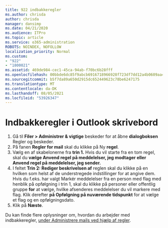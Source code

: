 ```yaml
---
title: 922 indbakkeregler
ms.author: chrisda
author: chrisda
manager: dansimp
ms.date: 04/21/2020
ms.audience: ITPro
ms.topic: article
ms.service: o365-administration
ROBOTS: NOINDEX, NOFOLLOW
localization_priority: Normal
ms.custom:
- "922"
- "1800021"
ms.assetid: 469de984-cec1-45ca-94ab-f70bc6b28fff
ms.openlocfilehash: 00bbde6dc85f9abcb6916718966928f723df7dd12a4b0609aa454ac3c9bdb3e3
ms.sourcegitcommit: b5f7da89a650d2915dc652449623c78be6247175
ms.translationtype: MT
ms.contentlocale: da-DK
ms.lasthandoff: 08/05/2021
ms.locfileid: "53926347"
---
```

# <a name="inbox-rules-in-outlook-desktop"></a>Indbakkeregler i Outlook skrivebord

1. Gå til **Filer > Administrer & vigtige** beskeder for at åbne **dialogboksen** Regler og beskeder.
2. På fanen **Regler for mail** skal du klikke på Ny **regel**.
3. Vælg en af skabelonerne fra **trin 1.** Hvis du vil starte fra en tom regel, skal du **vælge Anvend regel på meddelelser, jeg modtager eller Anvend regel på meddelelser, jeg sender.**
4. I feltet **Trin 2: Rediger beskrivelsen af** reglen skal du klikke på en hvilken som helst af de understregede indstillinger for at angive dem. Hvis du f.eks. har valgt Markér meddelelser fra en  person med flag med henblik på opfølgning i trin 1, skal du klikke på personer eller offentlig gruppe **for** at vælge, hvilke afsenderes meddelelser du vil markere med flag. Klik derefter **på Opfølgning på nuværende tidspunkt** for at vælge et flag og en opfølgningsdato.
5. Klik på **Næste**.

Du kan finde flere oplysninger om, hvordan du arbejder med indbakkeregler, [under Administrere mails ved hjælp af regler](https://support.office.com/article/manage-email-messages-by-using-rules-c24f5dea-9465-4df4-ad17-a50704d66c59).
